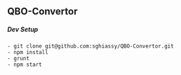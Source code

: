 ## QBO-Convertor

##### Dev Setup
    - git clone git@github.com:sghiassy/QBO-Convertor.git
    - npm install
    - grunt
    - npm start
